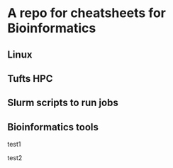 # A repo for cheatsheets for Bioinformatics

## Linux

## Tufts HPC

## Slurm scripts to run jobs

## Bioinformatics tools


test1

test2
